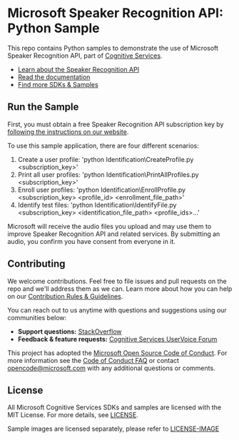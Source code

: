 # Microsoft Speaker Recognition API: Python Sample
This repo contains Python samples to demonstrate the use of Microsoft Speaker Recognition API, part of [Cognitive Services](https://www.microsoft.com/cognitive-services).
* [Learn about the Speaker Recognition API](https://www.microsoft.com/cognitive-services/en-us/speaker-recognition-api)
* [Read the documentation](https://www.microsoft.com/cognitive-services/en-us/speaker-recognition-api/documentation)
* [Find more SDKs & Samples]()

## Run the Sample
First, you must obtain a free Speaker Recognition API subscription key by [following the instructions on our website](<https://www.microsoft.com/cognitive-services/en-us/sign-up>).

To use this sample application, there are four different scenarios:
 1. Create a user profile: 'python Identification\CreateProfile.py <subscription_key>'
 2. Print all user profiles: 'python Identification\PrintAllProfiles.py <subscription_key>'
 3. Enroll user profiles: 'python Identification\EnrollProfile.py <subscription_key> <profile_id> <enrollment_file_path>'
 4. Identify test files: 'python Identification\IdentifyFile.py <subscription_key> <identification_file_path> <profile_ids>...'

Microsoft will receive the audio files you upload and may use them to improve Speaker Recognition API and related services. By submitting an audio, you confirm you have consent from everyone in it.


## Contributing
We welcome contributions. Feel free to file issues and pull requests on the repo and we'll address them as we can. Learn more about how you can help on our [Contribution Rules & Guidelines](</CONTRIBUTING.md>). 

You can reach out to us anytime with questions and suggestions using our communities below:
 - **Support questions:** [StackOverflow](<https://stackoverflow.com/questions/tagged/microsoft-cognitive>)
 - **Feedback & feature requests:** [Cognitive Services UserVoice Forum](<https://cognitive.uservoice.com>)

This project has adopted the [Microsoft Open Source Code of Conduct](https://opensource.microsoft.com/codeofconduct/). For more information see the [Code of Conduct FAQ](https://opensource.microsoft.com/codeofconduct/faq/) or contact [opencode@microsoft.com](mailto:opencode@microsoft.com) with any additional questions or comments.


## License
All Microsoft Cognitive Services SDKs and samples are licensed with the MIT License. For more details, see
[LICENSE](</LICENSE.md>).

Sample images are licensed separately, please refer to [LICENSE-IMAGE](</LICENSE-IMAGE.md>)
